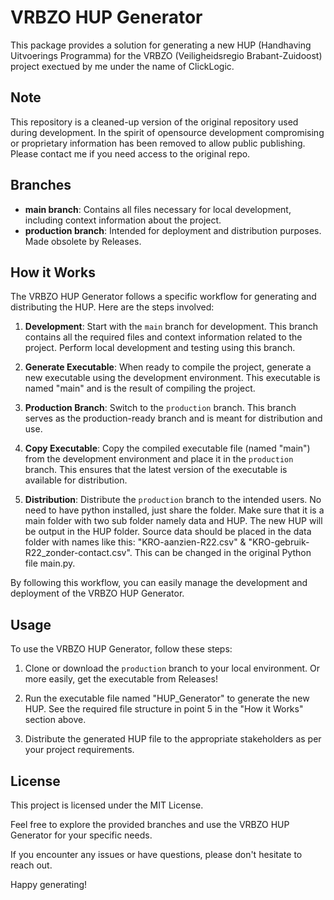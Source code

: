 # VRBZO HUP Generator

This package provides a solution for generating a new HUP (Handhaving Uitvoerings Programma) for the VRBZO (Veiligheidsregio Brabant-Zuidoost) project exectued by me under the name of ClickLogic.

## Note
This repository is a cleaned-up version of the original repository used during development. In the spirit of opensource development compromising or proprietary information has been removed to allow public publishing. Please contact me if you need access to the original repo. 

## Branches

- **main branch**: Contains all files necessary for local development, including context information about the project.
- **production branch**: Intended for deployment and distribution purposes. Made obsolete by Releases.

## How it Works

The VRBZO HUP Generator follows a specific workflow for generating and distributing the HUP. Here are the steps involved:

1. **Development**: Start with the `main` branch for development. This branch contains all the required files and context information related to the project. Perform local development and testing using this branch.

2. **Generate Executable**: When ready to compile the project, generate a new executable using the development environment. This executable is named "main" and is the result of compiling the project.

3. **Production Branch**: Switch to the `production` branch. This branch serves as the production-ready branch and is meant for distribution and use.

4. **Copy Executable**: Copy the compiled executable file (named "main") from the development environment and place it in the `production` branch. This ensures that the latest version of the executable is available for distribution.

5. **Distribution**: Distribute the `production` branch to the intended users. No need to have python installed, just share the folder. Make sure that it is a main folder with two sub folder namely data and HUP. The new HUP will be output in the HUP folder. Source data should be placed in the data folder with names like this: "KRO-aanzien-R22.csv" & "KRO-gebruik-R22_zonder-contact.csv". This can be changed in the original Python file main.py. 

By following this workflow, you can easily manage the development and deployment of the VRBZO HUP Generator.

## Usage

To use the VRBZO HUP Generator, follow these steps:

1. Clone or download the `production` branch to your local environment. Or more easily, get the executable from Releases!

2. Run the executable file named "HUP_Generator" to generate the new HUP. See the required file structure in point 5 in the "How it Works" section above.

3. Distribute the generated HUP file to the appropriate stakeholders as per your project requirements.



## License

This project is licensed under the MIT License.

Feel free to explore the provided branches and use the VRBZO HUP Generator for your specific needs.

If you encounter any issues or have questions, please don't hesitate to reach out.

Happy generating!
